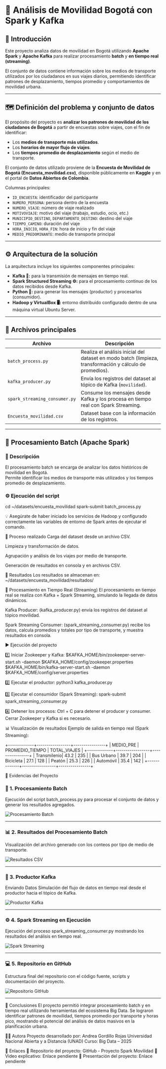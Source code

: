 # 🚦 Análisis de Movilidad Bogotá con Spark y Kafka

## 📖 Introducción
Este proyecto analiza datos de movilidad en Bogotá utilizando **Apache Spark** y **Apache Kafka** para realizar procesamiento **batch** y **en tiempo real (streaming)**.  

El conjunto de datos contiene información sobre los medios de transporte utilizados por los ciudadanos en sus viajes diarios, permitiendo identificar patrones de desplazamiento, tiempos promedio y comportamientos de movilidad urbana.

---

## 🗺️ Definición del problema y conjunto de datos

El propósito del proyecto es **analizar los patrones de movilidad de los ciudadanos de Bogotá** a partir de encuestas sobre viajes, con el fin de identificar:

- Los **medios de transporte más utilizados**.  
- Los **horarios de mayor flujo de viajes**.  
- Los **tiempos promedio de desplazamiento** según el medio de transporte.  

El conjunto de datos utilizado proviene de la **Encuesta de Movilidad de Bogotá (Encuesta_movilidad.csv)**, disponible públicamente en **Kaggle** y en el portal de **Datos Abiertos de Colombia**.  

Columnas principales:
- `ID_ENCUESTA`: identificador del participante  
- `NUMERO_PERSONA`: persona dentro de la encuesta  
- `NUMERO_VIAJE`: número de viaje realizado  
- `MOTIVOVIAJE`: motivo del viaje (trabajo, estudio, ocio, etc.)  
- `MUNICIPIO_DESTINO`, `DEPARTAMENTO_DESTINO`: destino del viaje  
- `TIEMPO_CAMINO`: duración del viaje  
- `HORA_INICIO`, `HORA_FIN`: hora de inicio y fin del viaje  
- `MEDIO_PREDOMINANTE`: medio de transporte principal  

---

## ⚙️ Arquitectura de la solución

La arquitectura incluye los siguientes componentes principales:

- **Kafka 📨:** para la transmisión de mensajes en tiempo real.  
- **Spark Structured Streaming ⚙️:** para el procesamiento continuo de los datos recibidos desde Kafka.  
- **Python 🐍:** para generar los mensajes (productor) y procesarlos (consumidor).  
- **Hadoop y VirtualBox 🖥️:** entorno distribuido configurado dentro de una máquina virtual Ubuntu Server.  

---

## 📁 Archivos principales

| Archivo | Descripción |
|----------|-------------|
| `batch_process.py` | Realiza el análisis inicial del dataset en modo batch (limpieza, transformación y cálculo de promedios). |
| `kafka_producer.py` | Envía los registros del dataset al tópico de Kafka (`movilidad`). |
| `spark_streaming_consumer.py` | Consume los mensajes desde Kafka y los procesa en tiempo real con Spark Streaming. |
| `Encuesta_movilidad.csv` | Dataset base con la información de los registros. |

---

## 🚀 Procesamiento Batch (Apache Spark)

### 📌 Descripción
El procesamiento batch se encarga de analizar los datos históricos de movilidad en Bogotá.  
Permite identificar los medios de transporte más utilizados y los tiempos promedio de desplazamiento.

### ⚙️ Ejecución del script
cd ~/datasets/encuesta_movilidad
spark-submit batch_process.py

💡 Asegúrate de haber iniciado los servicios de Hadoop y configurado correctamente las variables de entorno de Spark antes de ejecutar el comando.

🧮 Proceso realizado
Carga del dataset desde un archivo CSV.

Limpieza y transformación de datos.

Agrupación y análisis de los viajes por medio de transporte.

Generación de resultados en consola y en archivos CSV.

📁 Resultados
Los resultados se almacenan en:
~/datasets/encuesta_movilidad/resultados/

🔁 Procesamiento en Tiempo Real (Streaming)
El procesamiento en tiempo real se realiza con Kafka + Spark Streaming, simulando la llegada de datos dinámicos.

Kafka Producer: (kafka_producer.py) envía los registros del dataset al tópico movilidad.

Spark Streaming Consumer: (spark_streaming_consumer.py) recibe los datos, calcula promedios y totales por tipo de transporte, y muestra resultados en consola.

▶️ Ejecución del proyecto

1️⃣ Iniciar Zookeeper y Kafka:
$KAFKA_HOME/bin/zookeeper-server-start.sh -daemon $KAFKA_HOME/config/zookeeper.properties
$KAFKA_HOME/bin/kafka-server-start.sh -daemon $KAFKA_HOME/config/server.properties

2️⃣ Ejecutar el productor:
python3 kafka_producer.py

3️⃣ Ejecutar el consumidor (Spark Streaming):
spark-submit spark_streaming_consumer.py

4️⃣ Detener los procesos:
Ctrl + C para detener el producer y consumer.
Cerrar Zookeeper y Kafka si es necesario.

📊 Visualización de resultados
Ejemplo de salida en tiempo real (Spark Streaming):

+-------------+-----------------+----------------+
| MEDIO_PRE   | PROMEDIO_TIEMPO | TOTAL_VIAJES  |
+-------------+-----------------+----------------+
| Transmilenio| 43.2            | 235            |
| Bus Urbano  | 39.7            | 204            |
| Bicicleta   | 27.1            | 128            |
| Peatón      | 25.3            | 226            |
| Automóvil   | 35.4            | 142            |
+-------------+-----------------+----------------+

📸 Evidencias del Proyecto
### 🧾 1. Procesamiento Batch 
Ejecución del script batch_process.py para procesar el conjunto de datos y generar los resultados agregados.

![Procesamiento Batch](evidencias/01_datos_batch_process.png) 

--- 

### 📊 2. Resultados del Procesamiento Batch 
Visualización del archivo generado con los conteos por tipo de medio de transporte. 

![Resultados CSV](evidencias/02_resultados_batch_csv.png) 

--- 

### 🚀 3. Productor Kafka 
Enviando Datos Simulación del flujo de datos en tiempo real desde el productor hacia el tópico de Kafka. 

![Productor Kafka](evidencias/03_kafka_productor.png) 

--- 

### ⚙️ 4. Spark Streaming en Ejecución 
Ejecución del proceso spark_streaming_consumer.py mostrando los resultados del análisis en tiempo real. 

![Spark Streaming](evidencias/04_spark_streaming.png) 

--- 

### 💻 5. Repositorio en GitHub 
Estructura final del repositorio con el código fuente, scripts y documentación del proyecto. 

![Repositorio GitHub](evidencias/05_github_repo.png) 

---


🧠 Conclusiones
El proyecto permitió integrar procesamiento batch y en tiempo real utilizando herramientas del ecosistema Big Data.
Se lograron identificar patrones de movilidad, tiempos promedio por transporte y horas pico, mostrando el potencial del análisis de datos masivos en la planificación urbana.


🧑‍💻 Autora
Proyecto desarrollado por:
Andrea Gordillo Rojas
Universidad Nacional Abierta y a Distancia (UNAD)
Curso: Big Data – 2025

🔗 Enlaces
📂 Repositorio del proyecto: GitHub - Proyecto Spark Movilidad
🎥 Video explicativo: Enlace pendiente
📑 Presentación del proyecto: Enlace pendiente
